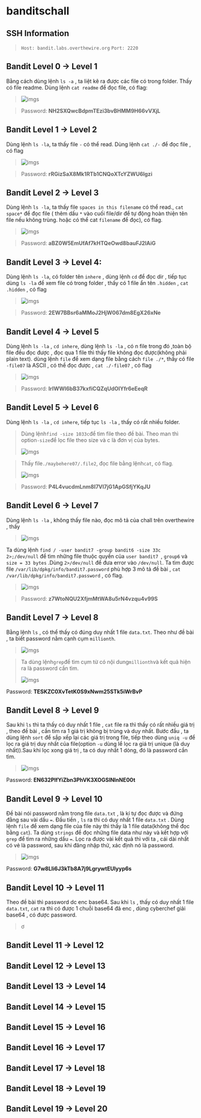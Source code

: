 # banditschall

## SSH Information

> `Host: bandit.labs.overthewire.org`
> `Port: 2220`

## **Bandit Level 0 → Level 1**

Bằng cách dùng lệnh `ls -a` , ta liệt kê ra được các file có trong folder. Thấy có file readme. Dùng lệnh `cat readme` để đọc file, có flag:

> ![imgs](/imgs/lv0.png)


> Password:  **NH2SXQwcBdpmTEzi3bvBHMM9H66vVXjL**

## **Bandit Level 1 → Level 2**

Dùng lệnh `ls -la`, ta thấy file `-` có thể read. Dùng lệnh `cat ./-` để đọc file , có flag

> ![imgs](/imgs/lv1.png)


> Password:  **rRGizSaX8Mk1RTb1CNQoXTcYZWU6lgzi**

## **Bandit Level 2 → Level 3**

Dùng lệnh `ls -la`, ta thấy file `spaces in this filename` có thể read., `cat space*` để đọc file ( thêm dấu `*` vào cuối file/dir để tự động hoàn thiện tên file nếu không trùng. hoặc có thể cat `filename` để đọc), có flag.

> ![imgs](/imgs/lv2.png)


> Password:  **aBZ0W5EmUfAf7kHTQeOwd8bauFJ2lAiG**

## **Bandit Level 3 → Level 4**:

Dùng lệnh `ls -la`, có folder tên `inhere` , dùng lệnh `cd` để đọc dir , tiếp tục dùng `ls -la` để xem file có trong folder , thấy có 1 file ẩn tên `.hidden` , `cat .hidden` , có flag

> ![imgs](/imgs/lv3.png)


> Password:  **2EW7BBsr6aMMoJ2HjW067dm8EgX26xNe**

## **Bandit Level 4 → Level 5**

Dùng lệnh `ls -la` , `cd inhere`, dùng lệnh `ls -la` , có n file trong đó ,toàn bộ file đều đọc được , đọc qua 1 file thì thấy file không đọc được(không phải plain text). dùng lệnh `file` để xem dạng file bằng cách `file ./*`, thấy có file `-file07` là ASCII , có thể đọc được , `cat ./-file07` , có flag

> ![imgs](/imgs/lv4.png)


> Password:  **lrIWWI6bB37kxfiCQZqUdOIYfr6eEeqR**

## **Bandit Level 5 → Level 6**

Dùng lệnh `ls -la` , `cd inhere`, tiếp tục `ls -la` , thấy có rất nhiều folder.

> Dùng lệnh`find -size 1033c`để tìm file theo đề bài. Theo man thì option`-size`để lọc file theo size và c là đơn vị của bytes.
>
> ![imgs](/imgs/manfind.png)


> Thấy file`./maybehere07/.file2`, đọc file bằng lệnh`cat`, có flag.
>
> ![imgs](/imgs/lv5.png)


> Password:  **P4L4vucdmLnm8I7Vl7jG1ApGSfjYKqJU**

## **Bandit Level 6 → Level 7**

Dùng lệnh `ls -la` , không thấy file nào, đọc mô tả của chall trên overthewire , thấy

> ![imgs](/imgs/otwlv6.png)


Ta dùng lệnh `find / -user bandit7 -group bandit6 -size 33c 2>;/dev/null` để tìm những file thuộc quyền của `user bandit7 `, `group6` và `size = 33 bytes` .Dùng `2>/dev/null` để đưa error vào `/dev/null`. Ta tìm được file `/var/lib/dpkg/info/bandit7.password` phù hợp 3 mô tả đề bài , `cat /var/lib/dpkg/info/bandit7.password` , có flag.

> ![imgs](/imgs/lv6.png)


> Password: **z7WtoNQU2XfjmMtWA8u5rN4vzqu4v99S**

## **Bandit Level 7 → Level 8**

Bằng lệnh `ls` , có thể thấy có đúng duy nhất 1 file `data.txt`. Theo như đề bài , ta biết password nằm cạnh cụm `millionth`.

> ![imgs](/imgs/debai7.png)


> Ta dùng lệnh`grep`để tìm cụm từ có nội dung`millionth`và kết quả hiện ra là password cần tìm.
>
> ![imgs](/imgs/lv7.png)


Password: **TESKZC0XvTetK0S9xNwm25STk5iWrBvP**

## **Bandit Level 8 → Level 9**

Sau khi `ls` thì ta thấy có duy nhất 1 file , `cat` file ra thì thấy có rất nhiều giá trị , theo đề bài , cần tìm ra 1 giá trị không bị trùng và duy nhất. Bước đầu , ta dùng lệnh `sort` để sắp xếp lại các giá trị trong file, tiếp theo dùng `uniq -u` để lọc ra giá trị duy nhất của file(option `-u` dùng lể lọc ra giá trị unique (là duy nhất)).Sau khi lọc xong giá trị , ta có duy nhất 1 dòng, đó là password cần tìm.

> ![imgs](/imgs/lv8.png)


Password: **EN632PlfYiZbn3PhVK3XOGSlNInNE00t**

## **Bandit Level 9 → Level 10**

Đề bài nói password nằm trong file `data.txt` , là kí tự đọc được và đứng đằng sau vài dấu `=`. Đầu tiền , `ls` ra thì có duy nhất 1 file `data.txt` . Dùng lệnh `file` để xem dạng file của file này thì thấy là 1 file data(không thể đọc bằng `cat`). Ta dùng `strings` để đọc những file data như này và kết hợp với `grep` để tìm ra những dấu `=`. Lọc ra được vài kết quả thì với ta , cái dài nhất có vẻ là password, sau khi đăng nhập thử, xác định nó là password.

> ![imgs](/imgs/lv9.png)


Password: **G7w8LIi6J3kTb8A7j9LgrywtEUlyyp6s**

## **Bandit Level 10 → Level 11**

Theo đề bài thì password dc enc base64. Sau khi `ls` , thấy có duy nhất 1 file `data.txt`, `cat` ra thì có được 1 chuỗi base64 đã enc , dùng cyberchef giải base64 , có được password.

> ơ

## **Bandit Level 11 → Level 12**

## **Bandit Level 12 → Level 13**

## **Bandit Level 13 → Level 14**

## **Bandit Level 14 → Level 15**

## **Bandit Level 15 → Level 16**

## **Bandit Level 16 → Level 17**

## **Bandit Level 17 → Level 18**

## **Bandit Level 18 → Level 19**

## **Bandit Level 19 → Level 20**